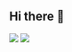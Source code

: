 ## Hi there 👋

<a href="https://velog.io/@100-heon/posts" target="_blank"><img src="https://img.shields.io/badge/velog-black?style=for-the-badge&logo=Velog&logoColor=#000000"/></a>
<a href="https://www.instagram.com/100_heon/profilecard/?igsh=dXE0aXlsb290NnV2" target="_blank"><img src="https://img.shields.io/badge/instargram-orange?style=plastic&logo=Instagram&logoColor=#000000"/></a>
<!--
**100-heon/100-heon** is a ✨ _special_ ✨ repository because its `README.md` (this file) appears on your GitHub profile.

Here are some ideas to get you started:

- 🔭 I’m currently working on ...
- 🌱 I’m currently learning ...
- 👯 I’m looking to collaborate on ...
- 🤔 I’m looking for help with ...
- 💬 Ask me about ...
- 📫 How to reach me: ...
- 😄 Pronouns: ...
- ⚡ Fun fact: ...
-->
